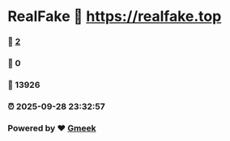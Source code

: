 # RealFake :link: https://realfake.top 
### :page_facing_up: [2](https://realfake.top/tag.html) 
### :speech_balloon: 0 
### :hibiscus: 13926 
### :alarm_clock: 2025-09-28 23:32:57 
### Powered by :heart: [Gmeek](https://github.com/Meekdai/Gmeek)

